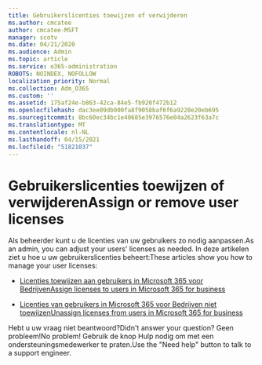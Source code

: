 ```yaml
---
title: Gebruikerslicenties toewijzen of verwijderen
ms.author: cmcatee
author: cmcatee-MSFT
manager: scotv
ms.date: 04/21/2020
ms.audience: Admin
ms.topic: article
ms.service: o365-administration
ROBOTS: NOINDEX, NOFOLLOW
localization_priority: Normal
ms.collection: Adm_O365
ms.custom: ''
ms.assetid: 175af24e-b863-42ca-84e5-fb920f472b12
ms.openlocfilehash: dac3ee09db000fa8f9058baf6f6a9220e20eb695
ms.sourcegitcommit: 8bc60ec34bc1e40685e3976576e04a2623f63a7c
ms.translationtype: MT
ms.contentlocale: nl-NL
ms.lasthandoff: 04/15/2021
ms.locfileid: "51821037"
---
```

# <a name="assign-or-remove-user-licenses"></a><span data-ttu-id="c1468-102">Gebruikerslicenties toewijzen of verwijderen</span><span class="sxs-lookup"><span data-stu-id="c1468-102">Assign or remove user licenses</span></span>

<span data-ttu-id="c1468-103">Als beheerder kunt u de licenties van uw gebruikers zo nodig aanpassen.</span><span class="sxs-lookup"><span data-stu-id="c1468-103">As an admin, you can adjust your users' licenses as needed.</span></span> <span data-ttu-id="c1468-104">In deze artikelen ziet u hoe u uw gebruikerslicenties beheert:</span><span class="sxs-lookup"><span data-stu-id="c1468-104">These articles show you how to manage your user licenses:</span></span>
  
- [<span data-ttu-id="c1468-105">Licenties toewijzen aan gebruikers in Microsoft 365 voor Bedrijven</span><span class="sxs-lookup"><span data-stu-id="c1468-105">Assign licenses to users in Microsoft 365 for business</span></span>](https://docs.microsoft.com/azure/active-directory/fundamentals/license-users-groups?context=azure/active-directory/users-groups-roles/context/ugr-context)

- [<span data-ttu-id="c1468-106">Licenties van gebruikers in Microsoft 365 voor Bedrijven niet toewijzen</span><span class="sxs-lookup"><span data-stu-id="c1468-106">Unassign licenses from users in Microsoft 365 for business</span></span>](https://docs.microsoft.com/azure/active-directory/fundamentals/license-users-groups?context=azure/active-directory/users-groups-roles/context/ugr-context#remove-a-license)

<span data-ttu-id="c1468-107">Hebt u uw vraag niet beantwoord?</span><span class="sxs-lookup"><span data-stu-id="c1468-107">Didn't answer your question?</span></span> <span data-ttu-id="c1468-108">Geen probleem!</span><span class="sxs-lookup"><span data-stu-id="c1468-108">No problem!</span></span> <span data-ttu-id="c1468-109">Gebruik de knop Hulp nodig om met een ondersteuningsmedewerker te praten.</span><span class="sxs-lookup"><span data-stu-id="c1468-109">Use the "Need help" button to talk to a support engineer.</span></span>